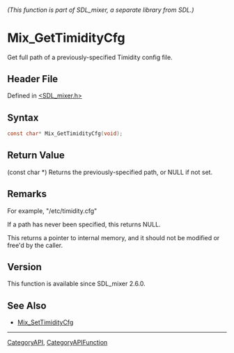 ###### (This function is part of SDL_mixer, a separate library from SDL.)
# Mix_GetTimidityCfg

Get full path of a previously-specified Timidity config file.

## Header File

Defined in [<SDL_mixer.h>](https://github.com/libsdl-org/SDL_mixer/blob/SDL2/include/SDL_mixer.h)

## Syntax

```c
const char* Mix_GetTimidityCfg(void);
```

## Return Value

(const char *) Returns the previously-specified path, or NULL if not set.

## Remarks

For example, "/etc/timidity.cfg"

If a path has never been specified, this returns NULL.

This returns a pointer to internal memory, and it should not be modified or
free'd by the caller.

## Version

This function is available since SDL_mixer 2.6.0.

## See Also

- [Mix_SetTimidityCfg](Mix_SetTimidityCfg)

----
[CategoryAPI](CategoryAPI), [CategoryAPIFunction](CategoryAPIFunction)

